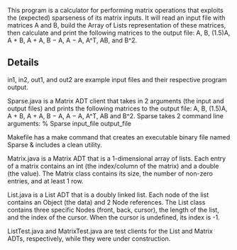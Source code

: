 This program is a calculator for performing matrix operations that exploits the (expected) sparseness of its matrix inputs.
It will read an input file with matrices A and B, build the Array of Lists representation of these matrices, then calculate and print the following matrices to the output file: A, B, (1.5)A, A + B, A + A, B − A, A − A, A^T, AB, and B^2.

## Details
in1, in2, out1, and out2 are example input files and their respective program output.

Sparse.java is a Matrix ADT client that takes in 2 arguments (the input and output files) and prints the following matrices to the output file: A, B, (1.5)A, A + B, A + A, B − A, A − A, A^T, AB and B^2.
Sparse takes 2 command line arguments: % Sparse input_file output_file

Makefile has a make command that creates an executable binary file named Sparse & includes a clean utility.

Matrix.java is a Matrix ADT that is a 1-dimensional array of lists. Each entry of a matrix contains an int (the index/column of the matrix) and a double (the value). The Matrix class contains its size, the number of non-zero entries, and at least 1 row.

List.java is a List ADT that is a doubly linked list. Each node of the list contains an Object (the data) and 2 Node references. The List class contains three specific Nodes (front, back, cursor), the length of the list, and the index of the cursor. When the cursor is undefined, its index is -1.

ListTest.java and MatrixTest.java are test clients for the List and Matrix ADTs, respectively, while they were under construction.